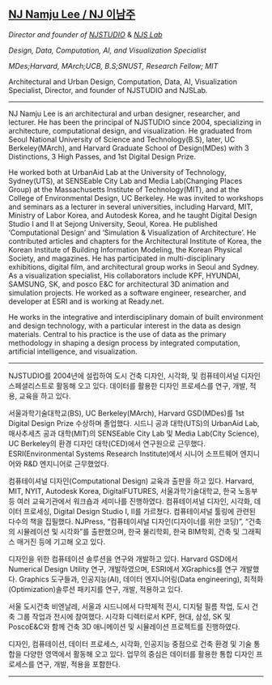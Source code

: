 ## [NJ Namju Lee / NJ 이남주](mailto:nj.namju@gmail.com)

_Director and founder of_ [_NJSTUDIO_](http://www.njstudio.co.kr) & [_NJS Lab_](https://namjulee.github.io/njs-lab-public/)

_Design, Data, Computation, AI, and Visualization Specialist_

_MDes;Harvard, MArch;UCB, B.S;SNUST, Research Fellow; MIT_

Architectural and Urban Design, Computation, Data, AI, Visualization Specialist, Director, and founder of NJSTUDIO and NJSLab.

-----

NJ Namju Lee is an architectural and urban designer, researcher, and lecturer. He has been the principal of NJSTUDIO since 2004, specializing in architecture, computational design, and visualization. He graduated from Seoul National University of Science and Technology(B.S), later, UC Berkeley(MArch), and Harvard Graduate School of Design(MDes) with 3 Distinctions, 3 High Passes, and 1st Digital Design Prize.

He worked both at UrbanAid Lab at the University of Technology, Sydney(UTS), at SENSEable City Lab and Media Lab(Changing Places Group) at the Massachusetts Institute of Technology(MIT), and at the College of Environmental Design, UC Berkeley. He was invited to workshops and seminars as a lecturer in several universities, including Harvard, MIT, Ministry of Labor Korea, and Autodesk Korea, and he taught Digital Design Studio I and II at Sejong University, Seoul, Korea. He published ‘Computational Design’ and ‘Simulation & Visualization of Architecture’. He contributed articles and chapters for the Architectural Institute of Korea, the Korean Institute of Building Information Modeling, the Korean Physical Society, and magazines. He has participated in multi-disciplinary exhibitions, digital film, and architectural group works in Seoul and Sydney. As a visualization specialist, His collaborators include KPF, HYUNDAI, SAMSUNG, SK, and posco E&C for architectural 3D animation and simulation projects. He worked as a software engineer, researcher, and developer at ESRI and is working at Ready.net.

He works in the integrative and interdisciplinary domain of built environment and design technology, with a particular interest in the data as design materials. Central to his practice is the use of data as the primary methodology in shaping a design process by integrated computation, artificial intelligence, and visualization.

-----

NJSTUDIO를 2004년에 설립하여 도시 건축 디자인, 시각화, 및 컴퓨테이셔널 디자인 스페셜리스트로 활동해 오고 있다. 데이터를 활용한 디자인 프로세스를 연구, 개발, 적용, 교육을 하고 있다.

서울과학기술대학교(BS), UC Berkeley(MArch), Harvard GSD(MDes)를 1st Digital Design Prize 수상하며 졸업했다. 시드니 공과 대학(UTS)의 UrbanAid Lab, 매사추세츠 공과 대학(MIT)의 SENSEable City Lab 및 Media Lab(City Science), UC Berkeley의 환경 디자인 대학(CED)에서 연구원으로 근무했다. ESRI(Environmental Systems Research Institute)에서 시니어 소프트웨어 엔지니어와 R&D 엔지니어로 근무했었다.

컴퓨테이셔널 디자인(Computational Design) 교육과 출판을 하고 있다. Harvard, MIT, NYIT, Autodesk Korea, DigitalFUTURES, 서울과학기술대학교, 한국 노동부 등 여러 교육기관에서 워크숍과 세미나를 진행하였다. 컴퓨테이셔널 디자인, 시각화, 데이터 프로세싱, Digital Design Studio I, II를 가르쳤다. 컴퓨테이셔널 툴링에 관련된 다수의 책을 집필했다. NJPress, “컴퓨테이셔널 디자인(디자이너를 위한 코딩)”, “건축의 시뮬레이션 및 시각화”를 출판했으며, 한국 물리학회, 한국 BIM학회, 건축 및 그래픽스 매거진 등에 기고해 오고 있다.

디자인을 위한 컴퓨테이션 솔루션을 연구와 개발하고 있다. Harvard GSD에서 Numerical Design Utility 연구, 개발하였으며, ESRI에서 XGraphics를 연구 개발했다. Graphics 도구들과, 인공지능(AI), 데이터 엔지니어링(Data engineering), 최적화(Optimization)솔루션 패키지를 연구, 개발, 적용하고 있다.

서울 도시건축 비엔날레, 서울과 시드니에서 다학제적 전시, 디지털 필름 작업, 도시 건축 그룹 작업과 전시에 참여했다. 시각화 디렉터로서 KPF, 현대, 삼성, SK 및 PoscoE&C와 함께 건축 3D 애니메이션 및 시뮬레이션 프로젝트를 진행하였다.

디자인, 컴퓨테이션, 데이터 프로세스, 시각화, 인공지능 중점으로 건축 환경 및 기술 통합을 다양한 영역에서 활동해 오고 있다. 업무의 중심은 데이터를 활용한 통합 디자인 프로세스를 연구, 개발, 적용을 포함한다.

-----
